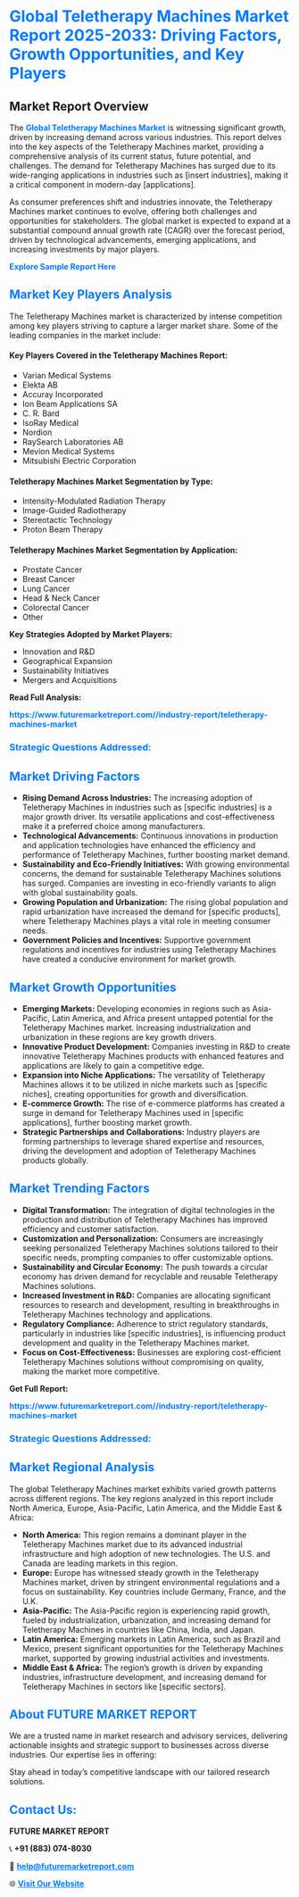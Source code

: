 <h1 style="color: #007BFF;">Global Teletherapy Machines Market Report 2025-2033: Driving Factors, Growth Opportunities, and Key Players</h1>

<section id="overview">
<h2>Market Report Overview</h2>
<p>The <a href="https://www.futuremarketreport.com//industry-report/teletherapy-machines-market" style="color: #007BFF; text-decoration: none;"><strong>Global Teletherapy Machines Market</strong></a> is witnessing significant growth, driven by increasing demand across various industries. This report delves into the key aspects of the Teletherapy Machines market, providing a comprehensive analysis of its current status, future potential, and challenges. The demand for Teletherapy Machines has surged due to its wide-ranging applications in industries such as [insert industries], making it a critical component in modern-day [applications].</p>
<p>As consumer preferences shift and industries innovate, the Teletherapy Machines market continues to evolve, offering both challenges and opportunities for stakeholders. The global market is expected to expand at a substantial compound annual growth rate (CAGR) over the forecast period, driven by technological advancements, emerging applications, and increasing investments by major players.</p>
</section>

<section id="overview">
<p><a href="https://www.futuremarketreport.com//request-sample/reportId=86646" style="color: #007BFF; text-decoration: none;"><strong>Explore Sample Report Here</strong></a></p>
</section>

<section id="key-players">
<h2 style="color: #007BFF;">Market Key Players Analysis</h2>
<p>The Teletherapy Machines market is characterized by intense competition among key players striving to capture a larger market share. Some of the leading companies in the market include:</p>
<h4>Key Players Covered in the Teletherapy Machines Report:</h4>
<ul><li>Varian Medical Systems</li><li>Elekta AB</li><li>Accuray Incorporated</li><li>Ion Beam Applications SA</li><li>C. R. Bard</li><li>IsoRay Medical</li><li>Nordion</li><li>RaySearch Laboratories AB</li><li>Mevion Medical Systems</li><li>Mitsubishi Electric Corporation</li></ul>
<h4>Teletherapy Machines Market Segmentation by Type:</h4>
<ul><li>Intensity-Modulated Radiation Therapy</li><li>Image-Guided Radiotherapy</li><li>Stereotactic Technology</li><li>Proton Beam Therapy</li></ul>

<h4>Teletherapy Machines Market Segmentation by Application:</h4>
<ul><li>Prostate Cancer</li><li>Breast Cancer</li><li>Lung Cancer</li><li>Head &amp; Neck Cancer</li><li>Colorectal Cancer</li><li>Other</li></ul>
<p><strong>Key Strategies Adopted by Market Players:</strong></p>
<ul>
<li>Innovation and R&D</li>
<li>Geographical Expansion</li>
<li>Sustainability Initiatives</li>
<li>Mergers and Acquisitions</li>
</ul>
</section>

<section>
<p><strong>Read Full Analysis: </strong></p><a href="https://www.futuremarketreport.com//industry-report/teletherapy-machines-market" style="color: #007BFF; text-decoration: none;"><strong>https://www.futuremarketreport.com//industry-report/teletherapy-machines-market</strong></a>
<h3 style="color: #007BFF;">Strategic Questions Addressed:</h3>
</section>

<section id="driving-factors">
<h2 style="color: #007BFF;">Market Driving Factors</h2>
<ul>
<li><strong>Rising Demand Across Industries:</strong> The increasing adoption of Teletherapy Machines in industries such as [specific industries] is a major growth driver. Its versatile applications and cost-effectiveness make it a preferred choice among manufacturers.</li>
<li><strong>Technological Advancements:</strong> Continuous innovations in production and application technologies have enhanced the efficiency and performance of Teletherapy Machines, further boosting market demand.</li>
<li><strong>Sustainability and Eco-Friendly Initiatives:</strong> With growing environmental concerns, the demand for sustainable Teletherapy Machines solutions has surged. Companies are investing in eco-friendly variants to align with global sustainability goals.</li>
<li><strong>Growing Population and Urbanization:</strong> The rising global population and rapid urbanization have increased the demand for [specific products], where Teletherapy Machines plays a vital role in meeting consumer needs.</li>
<li><strong>Government Policies and Incentives:</strong> Supportive government regulations and incentives for industries using Teletherapy Machines have created a conducive environment for market growth.</li>
</ul>
</section>

<section id="growth-opportunities">
<h2 style="color: #007BFF;">Market Growth Opportunities</h2>
<ul>
<li><strong>Emerging Markets:</strong> Developing economies in regions such as Asia-Pacific, Latin America, and Africa present untapped potential for the Teletherapy Machines market. Increasing industrialization and urbanization in these regions are key growth drivers.</li>
<li><strong>Innovative Product Development:</strong> Companies investing in R&D to create innovative Teletherapy Machines products with enhanced features and applications are likely to gain a competitive edge.</li>
<li><strong>Expansion into Niche Applications:</strong> The versatility of Teletherapy Machines allows it to be utilized in niche markets such as [specific niches], creating opportunities for growth and diversification.</li>
<li><strong>E-commerce Growth:</strong> The rise of e-commerce platforms has created a surge in demand for Teletherapy Machines used in [specific applications], further boosting market growth.</li>
<li><strong>Strategic Partnerships and Collaborations:</strong> Industry players are forming partnerships to leverage shared expertise and resources, driving the development and adoption of Teletherapy Machines products globally.</li>
</ul>
</section>

<section id="trending-factors">
<h2 style="color: #007BFF;">Market Trending Factors</h2>
<ul>
<li><strong>Digital Transformation:</strong> The integration of digital technologies in the production and distribution of Teletherapy Machines has improved efficiency and customer satisfaction.</li>
<li><strong>Customization and Personalization:</strong> Consumers are increasingly seeking personalized Teletherapy Machines solutions tailored to their specific needs, prompting companies to offer customizable options.</li>
<li><strong>Sustainability and Circular Economy:</strong> The push towards a circular economy has driven demand for recyclable and reusable Teletherapy Machines solutions.</li>
<li><strong>Increased Investment in R&D:</strong> Companies are allocating significant resources to research and development, resulting in breakthroughs in Teletherapy Machines technology and applications.</li>
<li><strong>Regulatory Compliance:</strong> Adherence to strict regulatory standards, particularly in industries like [specific industries], is influencing product development and quality in the Teletherapy Machines market.</li>
<li><strong>Focus on Cost-Effectiveness:</strong> Businesses are exploring cost-efficient Teletherapy Machines solutions without compromising on quality, making the market more competitive.</li>
</ul>
</section>

<section>
<p><strong>Get Full Report: </strong></p><a href="https://www.futuremarketreport.com//industry-report/teletherapy-machines-market" style="color: #007BFF; text-decoration: none;"><strong>https://www.futuremarketreport.com//industry-report/teletherapy-machines-market</strong></a>
<h3 style="color: #007BFF;">Strategic Questions Addressed:</h3>
</section>


<section id="regional-analysis">
<h2 style="color: #007BFF;">Market Regional Analysis</h2>
<p>The global Teletherapy Machines market exhibits varied growth patterns across different regions. The key regions analyzed in this report include North America, Europe, Asia-Pacific, Latin America, and the Middle East & Africa:</p>
<ul>
<li><strong>North America:</strong> This region remains a dominant player in the Teletherapy Machines market due to its advanced industrial infrastructure and high adoption of new technologies. The U.S. and Canada are leading markets in this region.</li>
<li><strong>Europe:</strong> Europe has witnessed steady growth in the Teletherapy Machines market, driven by stringent environmental regulations and a focus on sustainability. Key countries include Germany, France, and the U.K.</li>
<li><strong>Asia-Pacific:</strong> The Asia-Pacific region is experiencing rapid growth, fueled by industrialization, urbanization, and increasing demand for Teletherapy Machines in countries like China, India, and Japan.</li>
<li><strong>Latin America:</strong> Emerging markets in Latin America, such as Brazil and Mexico, present significant opportunities for the Teletherapy Machines market, supported by growing industrial activities and investments.</li>
<li><strong>Middle East & Africa:</strong> The region’s growth is driven by expanding industries, infrastructure development, and increasing demand for Teletherapy Machines in sectors like [specific sectors].</li>
</ul>
</section>

<footer>
<h2 style="color: #007BFF;">About FUTURE MARKET REPORT</h2>
<p>We are a trusted name in market research and advisory services, delivering actionable insights and strategic support to businesses across diverse industries. Our expertise lies in offering:</p>

<p>Stay ahead in today’s competitive landscape with our tailored research solutions.</p>

<h2 style="color: #007BFF;">Contact Us:</h2>
<p><strong>FUTURE MARKET REPORT</strong></p>
<p>📞 <strong>+91 (883) 074-8030</strong></p>
<p>📧 <strong><a href="mailto:help@futuremarketreport.com" style="color: #007BFF;">help@futuremarketreport.com</a></strong></p>
<p>🌐 <strong><a href="https://www.futuremarketreport.com/" style="color: #007BFF;">Visit Our Website</a></strong></p>
</footer>